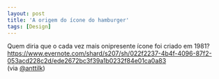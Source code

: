 ```yaml
---
layout: post
title: 'A origem do ícone do hamburger'
tags: [Design]
---
```


Quem diria que o cada vez mais onipresente ícone foi criado em 1981?<br>
<https://www.evernote.com/shard/s207/sh/022f2237-4b4f-4096-87f2-053acd228c2d/ede2672bc3f39a1b0232f84e01ca0a83><br>
(via [@anttilk](https://twitter.com/anttilk/status/450303994251186176))
